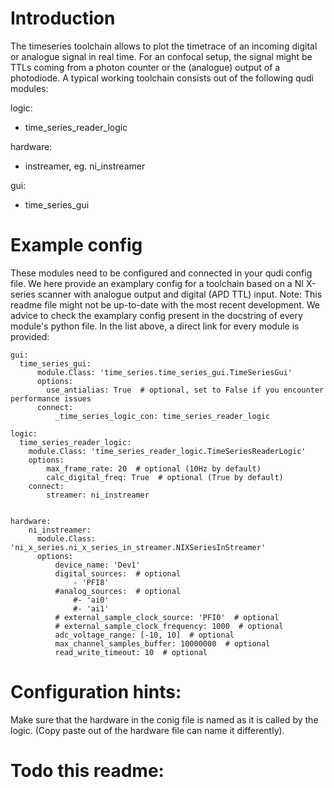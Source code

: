 # Introduction
The timeseries toolchain allows to plot the timetrace of an incoming digital or analogue signal in real time.
For an confocal setup, the signal might be TTLs coming from a photon counter or the (analogue) output of a photodiode.
A typical working toolchain consists out of the following qudi modules:

logic:
- time_series_reader_logic

hardware:
- instreamer, eg. ni_instreamer

gui:
- time_series_gui


# Example config

These modules need to be configured and connected in your qudi config file.
We here provide an examplary config for a toolchain based on a NI X-series scanner with analogue output and digital (APD TTL) input.
Note: This readme file might not be up-to-date with the most recent development. We advice to check the examplary config present in the 
docstring of every module's python file. In the list above, a direct link for every module is provided:

    gui:
      time_series_gui:
          module.Class: 'time_series.time_series_gui.TimeSeriesGui'
          options:
            use_antialias: True  # optional, set to False if you encounter performance issues
          connect:
              _time_series_logic_con: time_series_reader_logic

    logic:
      time_series_reader_logic:
        module.Class: 'time_series_reader_logic.TimeSeriesReaderLogic'
        options:
            max_frame_rate: 20  # optional (10Hz by default)
            calc_digital_freq: True  # optional (True by default)
        connect:
            streamer: ni_instreamer


    hardware:
        ni_instreamer:
          module.Class: 'ni_x_series.ni_x_series_in_streamer.NIXSeriesInStreamer'
          options:
              device_name: 'Dev1'
              digital_sources:  # optional
                  - 'PFI8'
              #analog_sources:  # optional
                  #- 'ai0'
                  #- 'ai1'
              # external_sample_clock_source: 'PFI0'  # optional
              # external_sample_clock_frequency: 1000  # optional
              adc_voltage_range: [-10, 10]  # optional
              max_channel_samples_buffer: 10000000  # optional
              read_write_timeout: 10  # optional
    



# Configuration hints:
Make sure that the hardware in the conig file is named as it is called by the logic. (Copy paste out of the hardware file can name it differently).

# Todo this readme:

